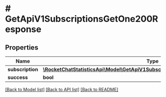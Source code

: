 # # GetApiV1SubscriptionsGetOne200Response

## Properties

Name | Type | Description | Notes
------------ | ------------- | ------------- | -------------
**subscription** | [**\RocketChatStatisticsApi\Model\GetApiV1SubscriptionsGetOne200ResponseSubscription**](GetApiV1SubscriptionsGetOne200ResponseSubscription.md) |  | [optional]
**success** | **bool** |  | [optional]

[[Back to Model list]](../../README.md#models) [[Back to API list]](../../README.md#endpoints) [[Back to README]](../../README.md)
